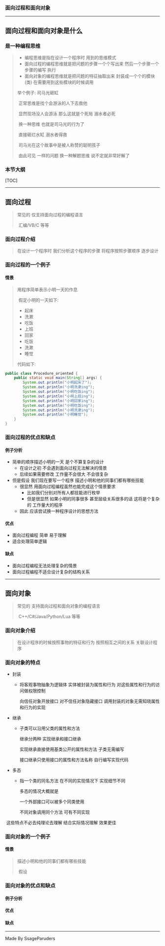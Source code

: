 ### 面向过程和面向对象

------

## 面向过程和面向对象是什么

### 是一种编程思维

> - 编程思维是指在设计一个程序时 用到的思维模式
> - 面向过程的编程思维就是把问题的步骤一个个写出来 然后一个步骤一个步骤的编写 执行
> - 面向对象的编程思维就是把问题的特征抽取出来 封装成一个个的模块(类) 在需要用到这些模块的时候调用
>
> 举个例子: 司马光砸缸
>
> ​	正常思维是找个会游泳的人下去救他
>
> ​	显然现场没人会游泳 那么这就是个死局 溺水者必死
>
> ​	换一种思维 也就是司马光的行为了
>
> ​	直接砸烂水缸 溺水者得救
>
> ​	司马光在这个故事中是被人称赞的聪明孩子
>
> ​	由此可见 一样的问题 换一种解题思维 说不定就非常好解了

### 本节大纲

[TOC]

------

## 面向过程

> 常见的 仅支持面向过程的编程语言
>
> ​	汇编/VB/C 等等

### 面向过程介绍

> 在设计一个程序时 我们分析这个程序的步骤 将程序按照步骤顺序 逐步设计

### 面向过程的一个例子

#### 情景

> 用程序简单表示小明一天的作息
>
> ​	假定小明的一天如下:
>
> - 起床
> - 洗漱
> - 吃饭
> - 上班
> - 回家
> - 吃饭
> - 洗漱
> - 睡觉
>
> 代码如下:

```java
public class Procedure_oriented {
    public static void main(String[] args) {
        System.out.println("小明起床了");
        System.out.println("小明洗漱ing");
        System.out.println("小明吃饭ing");
        System.out.println("小明上班ing");
        System.out.println("小明回家ing");
        System.out.println("小明吃饭ing");
        System.out.println("小明洗漱ing");
        System.out.println("小明睡觉");
    }
}
```

### 面向过程的优点和缺点

#### 例子分析

- 简单的顺序描述小明的一天 是个不算复杂的设计
  - 在设计之初 不会遇到面向过程无法解决的情景
  - 后续如果需要修改 工作量不会很大 不会很复杂
- 但是假设 我们现在要写一个程序 描述小明和他的同事们都有哪些技能
  - 很显然 用面向过程编程虽然也能完成这个情景要求 
    - 比如我们分别对所有人都技能进行枚举
    - 但是很显然 如果小明的同事很多 甚至层级关系很多的话 这将是个复杂的 工作量大的程序
  - 因此 应该尝试换一种程序设计的思想方法

#### 优点

- 面向过程编程 简单 易于理解
- 适合处理简单逻辑

#### 缺点

- 面向过程编程无法处理复杂的情景
- 面向过程编程不适合设计复杂的结构关系

------

## 面向对象

> 常见的 支持面向过程和面向对象的编程语言
>
> ​	C++/C#/Java/Python/Lua 等等

### 面向对象介绍

> 在设计程序的时候按照事物的特征和行为 按照相互之间的关系 关联设计程序

### 面向对象的特点

- 封装

  - 将客观事物抽象为逻辑体 实体被封装为属性和行为 对这些属性和行为的访问做权限控制

    向信任对象开放接口 对不信任对象隐藏接口 调用封装的对象无需知晓属性和行为的实现

- 继承

  - 子类可以沿用父类的属性和方法

    继承分两种 实现继承和接口继承

    实现继承直接使用基类公开的属性和方法 子类无需编写

    接口继承只使用接口的属性和方法名称 自行编写实现代码

- 多态

  - 指一个类的同名方法 在不同的实现情况下 实现细节不同

    多态的情况大概就是

    一个外部接口可以被多个同类使用

    不同对象调用同个方法 可有不同实现


​		这些特点不必去纯理论去理解 结合实际情况理解 效果更佳

### 面向对象的一个例子

#### 情景

> 描述小明和他的同事们都有哪些技能
>
> ​	假设

### 面向对象的优点和缺点

#### 例子分析

#### 优点

#### 缺点

------

Made By SsageParuders
